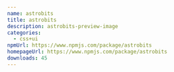 ```yaml
---
name: astrobits
title: astrobits
description: astrobits-preview-image
categories:
  - css+ui
npmUrl: https://www.npmjs.com/package/astrobits
homepageUrl: https://www.npmjs.com/package/astrobits
downloads: 45
---
```

